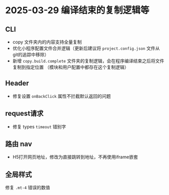 # 2025-03-29 编译结束的复制逻辑等

## CLI

- copy 文件夹内的内容支持全量复制
- 优化小程序配置文件合并逻辑（更新后建议将 `project.config.json` 文件从git的追踪中移除）
- 新增 `copy.build.complete` 文件夹的复制逻辑，会在程序编译结束之后将文件复制到指定位置 （模块和用户配置中都存在这个复制逻辑）

## Header

- 修复设置 `onBackClick` 属性不拦截默认返回的问题

## request请求

- 修复 types `timeout` 错别字

## 路由 nav

- H5打开网页地址，修改为直接跳转到地址，不再使用iframe嵌套

## 全局样式

修复 `.mt-4` 错误的数值
